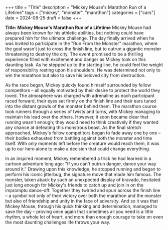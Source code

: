 +++
title = "Title"
description = "Mickey Mouse's Marathon Run of a Lifetime"
tags = ["mickey", "monster", "marathon"]
categories = ["cars"]
date = 2024-08-25
draft = false
+++

**Title: Mickey Mouse's Marathon Run of a Lifetime**
Mickey Mouse had always been known for his athletic abilities, but nothing could have prepared him for the ultimate challenge. The day finally arrived when he was invited to participate in the "Run From the Monster" marathon, where the goal wasn't just to cross the finish line, but to outrun a gigantic monster threatening to destroy the city.
The event promised to be a thrilling experience filled with excitement and danger as Mickey took on this daunting task. As he stepped up to the starting line, he could feel the weight of responsibility resting upon his shoulders. He was determined not only to win the marathon but also to save his beloved city from destruction.

As the race began, Mickey quickly found himself surrounded by fellow competitors – all equally motivated by their desire to protect the world they loved. The atmosphere was charged with adrenaline as each participant raced forward, their eyes set firmly on the finish line and their ears tuned into the distant growls of the monster behind them.
The marathon course took runners through a series of twists and turns, with Mickey managing to maintain his lead over the others. However, it soon became clear that running wasn't enough; they would need to think creatively if they wanted any chance at defeating this monstrous beast.
As the final stretch approached, Mickey's fellow competitors began to fade away one by one – their bodies exhausted from battling against both the monster and time itself. With only moments left before the creature would reach them, it was up to our hero alone to make a decision that could change everything.

In an inspired moment, Mickey remembered a trick he had learned in a cartoon adventure long ago: "If you can't outrun danger, dance your way around it." Drawing upon this knowledge, he stopped running and began to perform his iconic jitterbug, the signature move that made him famous.
The monster, taken aback by such an unexpected display of bravado, hesitated just long enough for Mickey's friends to catch up and join in on the impromptu dance-off. Together they twirled and spun across the finish line – a symbol not only of their victory over both the marathon and the monster but also of friendship and unity in the face of adversity.
And so it was that Mickey Mouse, through his quick thinking and determination, managed to save the day – proving once again that sometimes all you need is a little rhythm, a whole lot of heart, and more than enough courage to take on even the most daunting challenges life throws your way.